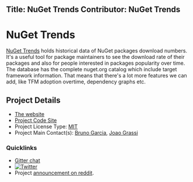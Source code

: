 Title: NuGet Trends
Contributor: NuGet Trends
---
# NuGet Trends

[NuGet Trends](https://nugettrends.com/) holds historical data of NuGet packages download numbers. It's a useful tool for package maintainers to see the download rate of their packages and also for people interested in packages popularity over time. The database has the complete nuget.org catalog which include target framework information. That means that there's a lot more features we can add, like TFM adoption overtime, dependency graphs etc.


## Project Details

* [The website](https://nugettrends.com)
* [Project Code Site](https://github.com/dotnet/nuget-trends)
* Project License Type: [MIT](https://github.com/dotnet/nuget-trends/blob/master/LICENSE)
* Project Main Contact(s): [Bruno Garcia](https://twitter.com/brungarc), [Joao Grassi](https://twitter.com/jotagrassi)

### Quicklinks

* [Gitter chat](https://gitter.im/NuGetTrends/Lobby)
* [![Twitter](https://img.shields.io/twitter/follow/NuGetTrends?label=NuGetTrends&style=social)](https://twitter.com/intent/follow?screen_name=NuGetTrends)
* Project [announcement on reddit](https://www.reddit.com/r/dotnet/comments/ce0ffd/nugettrends_new_resource_for_net_library_authors/).